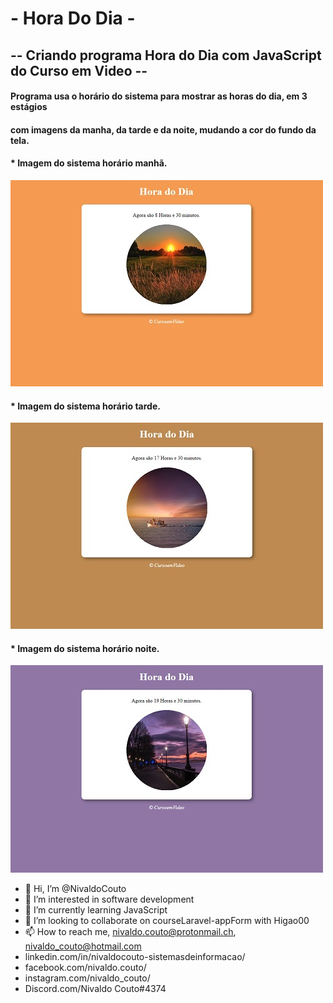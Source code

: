 #  -                         Hora Do Dia                              -
## -- Criando programa Hora do Dia com JavaScript  do Curso em Video --
####  Programa usa o horário do sistema para mostrar as horas do dia, em 3 estágios 
#### com imagens da manha, da tarde e da noite, mudando a cor do fundo da tela.

#### * Imagem  do sistema horário manhã.
 ![imagem manha](https://github.com/NivaldoCouto/HoraDoDia/blob/main/hora-dia1.jpg)
 
#### * Imagem  do sistema horário tarde.
![imagem tarde](https://github.com/NivaldoCouto/HoraDoDia/blob/main/hora-dia2.jpg)

#### * Imagem  do sistema horário noite.
![imagem tarde](https://github.com/NivaldoCouto/HoraDoDia/blob/main/hora-dia3.jpg)

- 👋 Hi, I’m @NivaldoCouto
- 👀 I’m interested in software development
- 🌱 I’m currently learning JavaScript
- 💞️ I’m looking to collaborate on courseLaravel-appForm with Higao00
- 📫 How to reach me, nivaldo.couto@protonmail.ch, nivaldo_couto@hotmail.com
- linkedin.com/in/nivaldocouto-sistemasdeinformacao/
- facebook.com/nivaldo.couto/
- instagram.com/nivaldo_couto/
- Discord.com/Nivaldo Couto#4374

<!---
NivaldoCouto/NivaldoCouto is a ✨ special ✨ repository because its `README.md` (this file) appears on your GitHub profile.
You can click the Preview link to take a look at your changes.
--->
 
